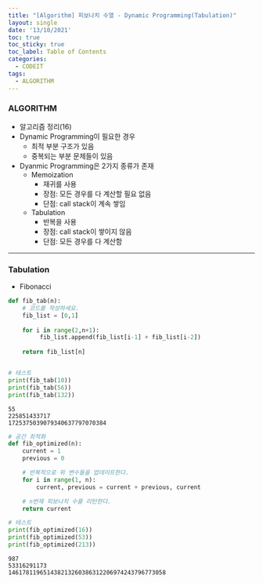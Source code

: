 ```yaml
---
title: "[Algorithm] 피보나치 수열 - Dynamic Programming(Tabulation)"
layout: single
date: '13/10/2021'
toc: true
toc_sticky: true
toc_label: Table of Contents
categories:
  - CODEIT
tags:
  - ALGORITHM
---
```


### ALGORITHM
* 알고리즘 정리(16)
* Dynamic Programming이 필요한 경우
  * 최적 부분 구조가 있음
  * 중복되는 부분 문제들이 있음
* Dyanmic Programming은 2가지 종류가 존재
    * Memoization
        * 재귀를 사용
        * 장점: 모든 경우를 다 계산할 필요 없음
        * 단점: call stack이 계속 쌓임
    * Tabulation
        * 반복을 사용
        * 장점: call stack이 쌓이지 않음
        * 단점: 모든 경우를 다 계산함

---

### Tabulation
* Fibonacci


```python
def fib_tab(n):
    # 코드를 작성하세요.
    fib_list = [0,1]
    
    for i in range(2,n+1):
         fib_list.append(fib_list[i-1] + fib_list[i-2])
        
    return fib_list[n]


# 테스트
print(fib_tab(10))
print(fib_tab(56))
print(fib_tab(132))
```

    55
    225851433717
    1725375039079340637797070384



```python
# 공간 최적화
def fib_optimized(n):
    current = 1
    previous = 0

    # 반복적으로 위 변수들을 업데이트한다.
    for i in range(1, n):
        current, previous = current + previous, current

    # n번재 피보나치 수를 리턴한다.
    return current

# 테스트
print(fib_optimized(16))
print(fib_optimized(53))
print(fib_optimized(213))
```

    987
    53316291173
    146178119651438213260386312206974243796773058

